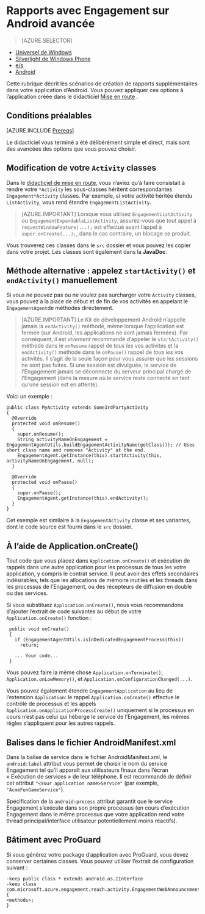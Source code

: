 <properties
    pageTitle="Options avancées de création de rapports pour Azure Mobile Engagement Android SDK"
    description="Décrit comment effectuer la génération de rapports avancée pour capturer analytique pour Azure Mobile Engagement Android SDK"
    services="mobile-engagement"
    documentationCenter="mobile"
    authors="piyushjo"
    manager="erikre"
    editor="" />

<tags
    ms.service="mobile-engagement"
    ms.workload="mobile"
    ms.tgt_pltfrm="mobile-android"
    ms.devlang="Java"
    ms.topic="article"
    ms.date="08/10/2016"
    ms.author="piyushjo;ricksal" />

# <a name="advanced-reporting-with-engagement-on-android"></a>Rapports avec Engagement sur Android avancée

> [AZURE.SELECTOR]
- [Universel de Windows](mobile-engagement-windows-store-integrate-engagement.md)
- [Silverlight de Windows Phone](mobile-engagement-windows-phone-integrate-engagement.md)
- [e/s](mobile-engagement-ios-integrate-engagement.md)
- [Android](mobile-engagement-android-advanced-reporting.md)

Cette rubrique décrit les scénarios de création de rapports supplémentaires dans votre application d’Android. Vous pouvez appliquer ces options à l’application créée dans le didacticiel [Mise en route](mobile-engagement-android-get-started.md) .

## <a name="prerequisites"></a>Conditions préalables

[AZURE.INCLUDE [Prereqs](../../includes/mobile-engagement-android-prereqs.md)]

Le didacticiel vous terminé a été délibérément simple et direct, mais sont des avancées des options que vous pouvez choisir.

## <a name="modifying-your-activity-classes"></a>Modification de votre `Activity` classes

Dans le [didacticiel de mise en route](mobile-engagement-android-get-started.md), vous n’aviez qu’à faire consistait à rendre votre `*Activity` les sous-classes héritent correspondantes `Engagement*Activity` classes. Par exemple, si votre activité héritée étendu `ListActivity`, vous rend étendre `EngagementListActivity`.

> [AZURE.IMPORTANT] Lorsque vous utilisez `EngagementListActivity` ou `EngagementExpandableListActivity`, assurez-vous que tout appel à `requestWindowFeature(...);` est effectué avant l’appel à `super.onCreate(...);`, dans le cas contraire, un blocage se produit.

Vous trouverez ces classes dans le `src` dossier et vous pouvez les copier dans votre projet. Les classes sont également dans la **JavaDoc**.

## <a name="alternate-method-call-startactivity-and-endactivity-manually"></a>Méthode alternative : appelez `startActivity()` et `endActivity()` manuellement

Si vous ne pouvez pas ou ne voulez pas surcharger votre `Activity` classes, vous pouvez à la place de début et de fin de vos activités en appelant le `EngagementAgent`de méthodes directement.

> [AZURE.IMPORTANT] Le Kit de développement Android n’appelle jamais la `endActivity()` méthode, même lorsque l’application est fermée (sur Android, les applications ne sont jamais fermées). Par conséquent, il est *vivement* recommandé d’appeler le `startActivity()` méthode dans le `onResume` rappel de *tous les* vos activités et la `endActivity()` méthode dans le `onPause()` rappel de *tous les* vos activités. Il s’agit de la seule façon pour vous assurer que les sessions ne sont pas fuites. Si une session est divulguée, le service de l’Engagement jamais se déconnecte du serveur principal chargé de l’Engagement (dans la mesure où le service reste connecté en tant qu’une session est en attente).

Voici un exemple :

    public class MyActivity extends Some3rdPartyActivity
    {
      @Override
      protected void onResume()
      {
        super.onResume();
        String activityNameOnEngagement = EngagementAgentUtils.buildEngagementActivityName(getClass()); // Uses short class name and removes "Activity" at the end.
        EngagementAgent.getInstance(this).startActivity(this, activityNameOnEngagement, null);
      }

      @Override
      protected void onPause()
      {
        super.onPause();
        EngagementAgent.getInstance(this).endActivity();
      }
    }

Cet exemple est similaire à la `EngagementActivity` classe et ses variantes, dont le code source est fourni dans le `src` dossier.

## <a name="using-applicationoncreate"></a>À l’aide de Application.onCreate()

Tout code que vous placez dans `Application.onCreate()` et exécution de rappels dans une autre application pour les processus de tous les votre application, y compris le contrat service. Il peut avoir des effets secondaires indésirables, tels que les allocations de mémoire inutiles et les threads dans les processus de l’Engagement, ou des récepteurs de diffusion en double ou des services.

Si vous substituez `Application.onCreate()`, nous vous recommandons d’ajouter l’extrait de code suivantes au début de votre `Application.onCreate()` fonction :

     public void onCreate()
     {
       if (EngagementAgentUtils.isInDedicatedEngagementProcess(this))
         return;

       ... Your code...
     }

Vous pouvez faire la même chose `Application.onTerminate()`, `Application.onLowMemory()`, et `Application.onConfigurationChanged(...)`.

Vous pouvez également étendre `EngagementApplication` au lieu de l’extension `Application`: le rappel `Application.onCreate()` effectue le contrôle de processus et les appels `Application.onApplicationProcessCreate()` uniquement si le processus en cours n’est pas celui qui héberge le service de l’Engagement, les mêmes règles s’appliquent pour les autres rappels.

## <a name="tags-in-the-androidmanifestxml-file"></a>Balises dans le fichier AndroidManifest.xml

Dans la balise de service dans le fichier AndroidManifest.xml, le `android:label` attribut vous permet de choisir le nom du service Engagement tel qu’il apparaît aux utilisateurs finaux dans l’écran « Exécution de services » de leur téléphone. Il est recommandé de définir cet attribut `"<Your application name>Service"` (par exemple, `"AcmeFunGameService"`).

Spécification de la `android:process` attribut garantit que le service Engagement s’exécute dans son propre processus (en cours d’exécution Engagement dans le même processus que votre application rend votre thread principal/interface utilisateur potentiellement moins réactifs).

## <a name="building-with-proguard"></a>Bâtiment avec ProGuard

Si vous générez votre package d’application avec ProGuard, vous devez conserver certaines classes. Vous pouvez utiliser l’extrait de configuration suivant :

    -keep public class * extends android.os.IInterface
    -keep class com.microsoft.azure.engagement.reach.activity.EngagementWebAnnouncementActivity$EngagementReachContentJS {
    <methods>;
    }
